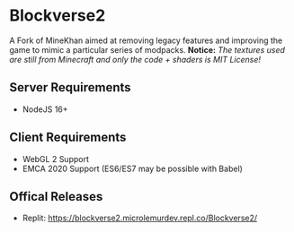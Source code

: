 # Blockverse2
A Fork of MineKhan aimed at removing legacy features and improving the game to mimic a particular series of modpacks.
**Notice:** *The textures used are still from Minecraft and only the code + shaders is MIT License!*
## Server Requirements
- NodeJS 16+
## Client Requirements
- WebGL 2 Support
- EMCA 2020 Support (ES6/ES7 may be possible with Babel)
## Offical Releases
- Replit: https://blockverse2.microlemurdev.repl.co/Blockverse2/
